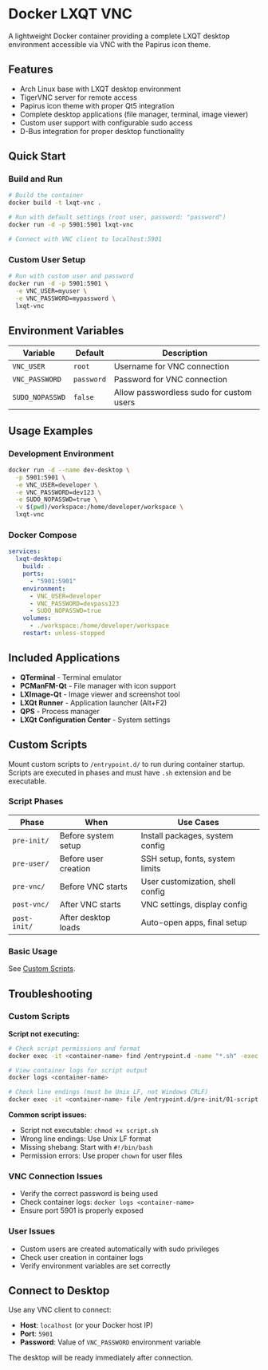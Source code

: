# Docker LXQT VNC

A lightweight Docker container providing a complete LXQT desktop environment accessible via VNC with the Papirus icon theme.

## Features

- Arch Linux base with LXQT desktop environment
- TigerVNC server for remote access
- Papirus icon theme with proper Qt5 integration
- Complete desktop applications (file manager, terminal, image viewer)
- Custom user support with configurable sudo access
- D-Bus integration for proper desktop functionality

## Quick Start

### Build and Run
```bash
# Build the container
docker build -t lxqt-vnc .

# Run with default settings (root user, password: "password")
docker run -d -p 5901:5901 lxqt-vnc

# Connect with VNC client to localhost:5901
```

### Custom User Setup
```bash
# Run with custom user and password
docker run -d -p 5901:5901 \
  -e VNC_USER=myuser \
  -e VNC_PASSWORD=mypassword \
  lxqt-vnc
```

## Environment Variables

| Variable | Default | Description |
|----------|---------|-------------|
| `VNC_USER` | `root` | Username for VNC connection |
| `VNC_PASSWORD` | `password` | Password for VNC connection |
| `SUDO_NOPASSWD` | `false` | Allow passwordless sudo for custom users |

## Usage Examples

### Development Environment
```bash
docker run -d --name dev-desktop \
  -p 5901:5901 \
  -e VNC_USER=developer \
  -e VNC_PASSWORD=dev123 \
  -e SUDO_NOPASSWD=true \
  -v $(pwd)/workspace:/home/developer/workspace \
  lxqt-vnc
```

### Docker Compose
```yaml
services:
  lxqt-desktop:
    build: .
    ports:
      - "5901:5901"
    environment:
      - VNC_USER=developer
      - VNC_PASSWORD=devpass123
      - SUDO_NOPASSWD=true
    volumes:
      - ./workspace:/home/developer/workspace
    restart: unless-stopped
```

## Included Applications

- **QTerminal** - Terminal emulator
- **PCManFM-Qt** - File manager with icon support
- **LXImage-Qt** - Image viewer and screenshot tool
- **LXQt Runner** - Application launcher (Alt+F2)
- **QPS** - Process manager
- **LXQt Configuration Center** - System settings

## Custom Scripts

Mount custom scripts to `/entrypoint.d/` to run during container startup. Scripts are executed in phases and must have `.sh` extension and be executable.

### Script Phases

| Phase | When | Use Cases |
|-------|------|-----------|
| `pre-init/` | Before system setup | Install packages, system config |
| `pre-user/` | Before user creation | SSH setup, fonts, system limits |
| `pre-vnc/` | Before VNC starts | User customization, shell config |
| `post-vnc/` | After VNC starts | VNC settings, display config |
| `post-init/` | After desktop loads | Auto-open apps, final setup |

### Basic Usage

See [Custom Scripts](CUSTOM_SCRIPTS.md).

## Troubleshooting

### Custom Scripts
**Script not executing:**
```bash
# Check script permissions and format
docker exec -it <container-name> find /entrypoint.d -name "*.sh" -exec ls -la {} \;

# View container logs for script output
docker logs <container-name>

# Check line endings (must be Unix LF, not Windows CRLF)
docker exec -it <container-name> file /entrypoint.d/pre-init/01-script.sh
```

**Common script issues:**
- Script not executable: `chmod +x script.sh`
- Wrong line endings: Use Unix LF format
- Missing shebang: Start with `#!/bin/bash`
- Permission errors: Use proper `chown` for user files

### VNC Connection Issues
- Verify the correct password is being used
- Check container logs: `docker logs <container-name>`
- Ensure port 5901 is properly exposed

### User Issues
- Custom users are created automatically with sudo privileges
- Check user creation in container logs
- Verify environment variables are set correctly

## Connect to Desktop

Use any VNC client to connect:
- **Host**: `localhost` (or your Docker host IP)
- **Port**: `5901`
- **Password**: Value of `VNC_PASSWORD` environment variable

The desktop will be ready immediately after connection.
